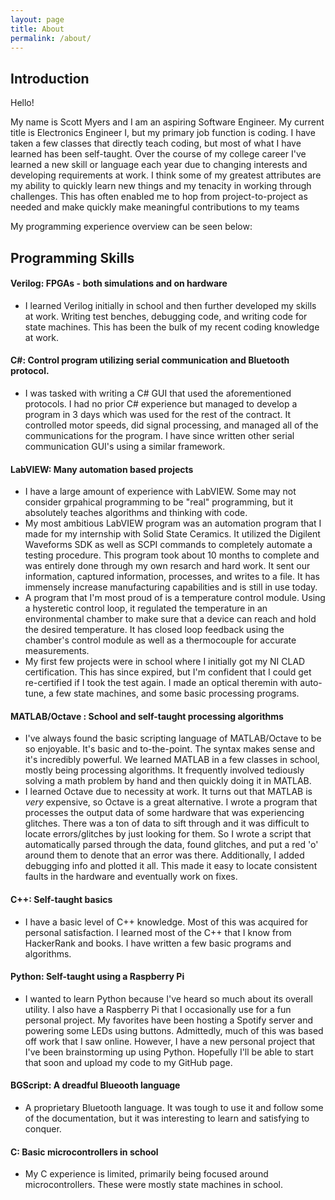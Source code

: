 ```yaml
---
layout: page
title: About
permalink: /about/
---
```


## Introduction 
Hello!


My name is Scott Myers and I am an aspiring Software Engineer. My current title is Electronics Engineer I, but my primary job function is coding. I have taken a few classes that directly teach coding, but most of what I have learned has been self-taught. Over the course of my college career I've learned a new skill or language each year due to changing interests and developing requirements at work. I think some of my greatest attributes are my ability to quickly learn new things and my tenacity in working through challenges. This has often enabled me to hop from project-to-project as needed and make quickly make meaningful contributions to my teams

My programming experience overview can be seen below:

## Programming Skills

#### Verilog: FPGAs - both simulations and on hardware
  - I learned Verilog initially in school and then further developed my skills at work. Writing test benches, debugging code, and writing code for state machines. This has been the bulk of my recent coding knowledge at work.

#### C#: Control program utilizing serial communication and Bluetooth protocol. 
  - I was tasked with writing a C# GUI that used the aforementioned protocols. I had no prior C# experience but managed to develop a program in          3 days which was used for the rest of the contract. It controlled motor speeds, did signal processing, and managed all of the communications for the program. I have since written other serial communication GUI's using a similar framework.
  
#### LabVIEW: Many automation based projects
  - I have a large amount of experience with LabVIEW. Some may not consider grpahical programming to be "real" programming, but it absolutely teaches algorithms and thinking with code.
  - My most ambitious LabVIEW program was an automation program that I made for my internship with Solid State Ceramics. It utilized the Digilent Waveforms SDK as well as SCPI commands to completely automate a testing procedure. This program took about 10 months to complete and was entirely done through my own resarch and hard work. It sent our information, captured information, processes, and writes to a file. It has immensely increase manufacturing capabilities and is still in use today.
  - A program that I'm most proud of is a temperature control module. Using a hysteretic control loop, it regulated the temperature in an environmental chamber to make sure that a device can reach and hold the desired temperature. It has closed loop feedback using the chamber's control module as well as a thermocouple for accurate measurements.
  - My first few projects were in school where I initially got my NI CLAD certification. This has since expired, but I'm confident that I could get re-certified if I took the test again. I made an optical theremin with auto-tune, a few state machines, and some basic processing programs.
  
#### MATLAB/Octave : School and self-taught processing algorithms
  - I've always found the basic scripting language of MATLAB/Octave to be so enjoyable. It's basic and to-the-point. The syntax makes sense and it's incredibly powerful. We learned MATLAB in a few classes in school, mostly being processing algorithms. It frequently involved tediously solving a math problem by hand and then quickly doing it in MATLAB. 
  - I learned Octave due to necessity at work. It turns out that MATLAB is *very* expensive, so Octave is a great alternative. I wrote a program that processes the output data of some hardware that was experiencing glitches. There was a ton of data to sift through and it was difficult to locate errors/glitches by just looking for them. So I wrote a script that automatically parsed through the data, found glitches, and put a red 'o' around them to denote that an error was there. Additionally, I added debugging info and plotted it all. This made it easy to locate consistent faults in the hardware and eventually work on fixes. 
 
 #### C++: Self-taught basics
  - I have a basic level of C++ knowledge. Most of this was acquired for personal satisfaction. I learned most of the C++ that I know from HackerRank and books. I have written a few basic programs and algorithms.
  
#### Python: Self-taught using a Raspberry Pi
  - I wanted to learn Python because I've heard so much about its overall utility. I also have a Raspberry Pi that I occasionally use for a fun personal project. My favorites have been hosting a Spotify server and powering some LEDs using buttons. Admittedly, much of this was based off work that I saw online. However, I have a new personal project that I've been brainstorming up using Python. Hopefully I'll be able to start that soon and upload my code to my GitHub page.
  
  #### BGScript: A dreadful Blueooth language
   - A proprietary Bluetooth language. It was tough to use it and follow some of the documentation, but it was interesting to learn and satisfying to conquer. 
   
   #### C: Basic microcontrollers in school
   - My C experience is limited, primarily being focused around microcontrollers. These were mostly state machines in school.

